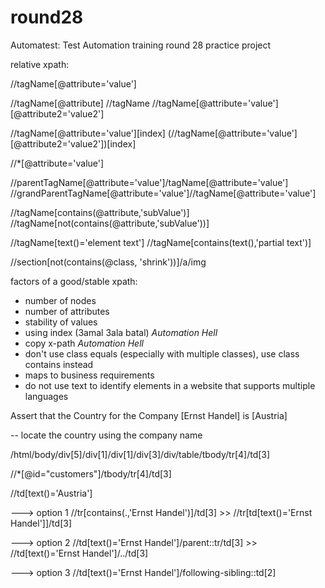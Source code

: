 # round28
Automatest: Test Automation training round 28 practice project

relative xpath:

//tagName[@attribute='value']

//tagName[@attribute]
//tagName
//tagName[@attribute='value'][@attribute2='value2']

//tagName[@attribute='value'][index]
(//tagName[@attribute='value'][@attribute2='value2'])[index]

//*[@attribute='value']

//parentTagName[@attribute='value']/tagName[@attribute='value']
//grandParentTagName[@attribute='value']//tagName[@attribute='value']

//tagName[contains(@attribute,'subValue')]
//tagName[not(contains(@attribute,'subValue'))]

//tagName[text()='element text']
//tagName[contains(text(),'partial text')]


//section[not(contains(@class, 'shrink'))]/a/img


factors of a good/stable xpath:
- number of nodes
- number of attributes
- stability of values
- using index (3amal 3ala batal) *Automation Hell*
- copy x-path *Automation Hell*
- don't use class equals (especially with multiple classes), use class contains instead
- maps to business requirements
- do not use text to identify elements in a website that supports multiple languages


Assert that the Country for the Company [Ernst Handel] is [Austria]

-- locate the country using the company name


/html/body/div[5]/div[1]/div[1]/div[3]/div/table/tbody/tr[4]/td[3]


//*[@id="customers"]/tbody/tr[4]/td[3]

//td[text()='Austria']

---> option 1
//tr[contains(.,'Ernst Handel')]/td[3]    >>  //tr[td[text()='Ernst Handel']]/td[3]

---> option 2
//td[text()='Ernst Handel']/parent::tr/td[3]   >>  //td[text()='Ernst Handel']/../td[3]

---> option 3
//td[text()='Ernst Handel']/following-sibling::td[2]


